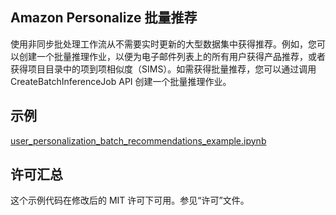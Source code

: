 Amazon Personalize 批量推荐
---

使用非同步批处理工作流从不需要实时更新的大型数据集中获得推荐。例如，您可以创建一个批量推理作业，以便为电子邮件列表上的所有用户获得产品推荐，或者获得项目目录中的项到项相似度（SIMS）。如需获得批量推荐，您可以通过调用 CreateBatchInferenceJob API 创建一个批量推理作业。

## 示例

[user_personalization_batch_recommendations_example.ipynb](user_personalization_batch_recommendations_example.ipynb)

## 许可汇总

这个示例代码在修改后的 MIT 许可下可用。参见“许可”文件。
